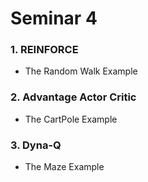 # Seminar 4

### 1. REINFORCE
* The Random Walk Example

### 2. Advantage Actor Critic
* The CartPole Example

### 3. Dyna-Q
* The Maze Example

